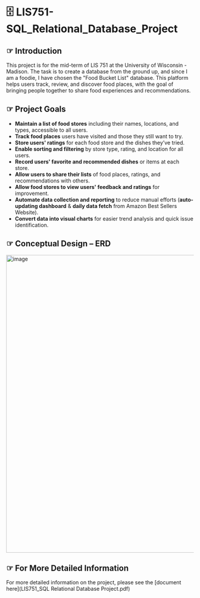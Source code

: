 # 🗄️ LIS751-SQL_Relational_Database_Project
## ☞ Introduction
This project is for the mid-term of LIS 751 at the University of Wisconsin - Madison. The task is to create a database from the ground up, and since I am a foodie, I have chosen the "Food Bucket List" database. This platform helps users track, review, and discover food places, with the goal of bringing people together to share food experiences and recommendations.

## ☞ Project Goals
- **Maintain a list of food stores** including their names, locations, and types, accessible to all users.
- **Track food places** users have visited and those they still want to try.
- **Store users' ratings** for each food store and the dishes they’ve tried.
- **Enable sorting and filtering** by store type, rating, and location for all users.
- **Record users' favorite and recommended dishes** or items at each store.
- **Allow users to share their lists** of food places, ratings, and recommendations with others.
- **Allow food stores to view users' feedback and ratings** for improvement.
- **Automate data collection and reporting** to reduce manual efforts (**auto-updating dashboard** & **daily data fetch** from Amazon Best Sellers Website).
- **Convert data into visual charts** for easier trend analysis and quick issue identification.

## ☞ Conceptual Design – ERD
<img width="799" alt="image" src="https://github.com/user-attachments/assets/0b25b30d-6374-49e3-9865-860eb8d72944" />

## ☞ For More Detailed Information
For more detailed information on the project, please see the [document here](LIS751_SQL Relational Database Project.pdf)
